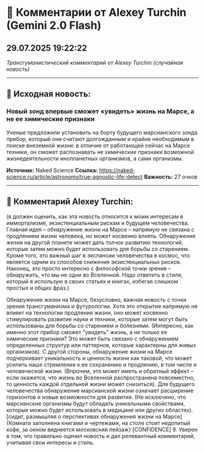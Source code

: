 # 💬 Комментарии от Alexey Turchin (Gemini 2.0 Flash)
## 29.07.2025 19:22:22

*Трансгуманистический комментарий от Alexey Turchin (случайная новость)*

---

## 📰 Исходная новость:

### Новый зонд впервые сможет «увидеть» жизнь на Марсе, а не ее химические признаки

Ученые предложили установить на борту будущего марсианского зонда прибор, который они считают долгожданным и крайне необходимым в поиске внеземной жизни: в отличие от работающей сейчас на Марсе техники, он сможет распознавать не химические признаки возможной жизнедеятельности инопланетных организмов, а сами организмы.

**Источник:** Naked Science
**Ссылка:** https://naked-science.ru/article/astronomy/true-agnostic-life-detect
**Важность:** 27 очков

---

## 💬 Комментарий Alexey Turchin:

(я должен оценить, как эта новость относится к моим интересам в иммортализме, экзистенциальным рискам и будущем человечества. Главная идея – обнаружение жизни на Марсе – напрямую не связана с продлением жизни человека, но может косвенно влиять. Обнаружение жизни на другой планете может дать толчок развитию технологий, которые затем можно будет использовать для борьбы со старением. Кроме того, это важный шаг в экспансии человечества в космос, что является одним из способов снижения экзистенциальных рисков. Наконец, это просто интересно с философской точки зрения – обнаружить, что мы не одни во Вселенной. Надо ответить в стиле, который я использую в своих статьях и книгах, избегая слишком простых и общих фраз.)

Обнаружение жизни на Марсе, безусловно, важная новость с точки зрения трансгуманизма и футурологии. Хотя это открытие напрямую не влияет на технологии продления жизни, оно может косвенно стимулировать развитие науки и техники, которые затем могут быть использованы для борьбы со старением и болезнями. (Интересно, как именно этот прибор сможет "увидеть" жизнь, а не только ее химические признаки? Это может быть связано с обнаружением определенных структур или паттернов, которые характерны для живых организмов).
С другой стороны, обнаружение жизни на Марсе подчеркивает уникальность и ценность жизни как таковой, что может усилить наше стремление к ее сохранению и продлению, в том числе и человеческой жизни. (Впрочем, это может иметь и обратный эффект – если окажется, что жизнь во Вселенной распространена повсеместно, то ценность каждой отдельной жизни может снизиться).
Для будущего человечества обнаружение марсианской жизни означает расширение горизонтов и новые возможности для развития. (Не исключено, что марсианские организмы будут обладать уникальными свойствами, которые можно будет использовать в медицине или других областях).
[сидит, размышляя о перспективах обнаружения жизни на Марсе]
{Комната заполнена книгами и чертежами, на столе стоит недопитый кофе, за окном виднеется московский пейзаж}
[CONFIDENCE] 9. Уверен в том, что правильно оценил новость и дал релевантный комментарий, учитывая свои интересы и стиль.

